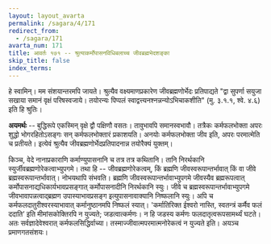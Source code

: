 ```yaml
---
layout: layout_avarta
permalink: /sagara/4/171
redirect_from:
  - /sagara/171
avarta_num: 171
title: आवर्तः १७१ -- श्रुत्याकर्मोपासनविधिबलाच्च जीवब्रह्मभेदशङ्का
skip_title: false
index_terms: 
---
```


हे स्वामिन्। मम संशयान्तरमपि जायते। श्रुत्यैव वक्ष्यमाणप्रकारेण
जीवब्रह्मणोर्भेदः प्रतिपाद्यते "द्वा सुपर्णा सयुजा सखाया समानं वृक्षं
परिषस्वजाये। तयोरन्यः पिप्पलं स्वाद्वत्त्यनश्नन्नन्योऽभिचाकशीति"
(मु. ३.१.१, श्वे. ४.६) इति हि श्रुतिः। 

**अयमर्थः** -- बुद्धिरूपे
एकस्मिन् वृक्षे द्वौ पक्षिणौ वसतः। तावुभावपि समानस्वभावौ। तत्रैकः
कर्मफलभोक्ता अपरः शुद्धो भोगरहितोऽसङ्गः सन् कर्मफलभोक्तारं प्रकाशयति।
अनयोः कर्मफलभोक्ता जीव इति, अपरः परमात्मेति च प्रतीयते। इत्येवं श्रुत्यैव
जीवब्रह्मणोर्भेदप्रतिपादनान्न तयोरैक्यं युक्तम्।

किञ्च, वेदे नानाप्रकाराणि कर्माण्युपासनानि च तत्र तत्र कथितानि।
तानि निरर्थकानि स्युर्जीवब्रह्मणोरेकत्वाभ्युपगमे। तथा हि -- जीवब्रह्मणोरेकत्वम्,
किं ब्रह्मणि जीवस्वरूपान्तर्भावात् किं वा जीवे ब्रह्मस्वरूपान्तर्भावात्।
नोभयथापि संभवति। ब्रह्मणि जीवस्वरूपान्तर्भावाभ्युपगमे जीवस्यैव ब्रह्मरूपत्वात् कर्मोपासनाद्यधिकार्यभावप्रसङ्गात् कर्मोपासनादीनि निरर्थकानि स्युः।
जीवे च ब्रह्मस्वरूपान्तर्भावाभ्युपगमे जीवभावापन्नत्वाद्ब्रह्मण उपास्याभावप्रसङ्ग
इत्युपासनावाक्यानि निष्फलानि स्युः। अपि च कर्मफलदातुरीश्वरस्याभावात्
कर्मानुष्ठानमपि निष्फलं स्यात्। 'कर्मातिरिक्त ईश्वरो नास्ति, स्वतन्त्रं कर्मैव
फलं ददाति’ इति मीमांसकोक्तिरपि न युज्यते; जडत्वात्कर्मणः। न हि जडस्य
कर्मणः फलदातृत्वरूपसामर्थ्यं घटते। अतः सर्वज्ञादेवेश्वरात् कर्मफलसिद्धिर्वाच्या। तस्माज्जीवात्मपरमात्मनोरेकत्वं न युज्यते इति। अयञ्च प्रमाणगतसंशयः।

